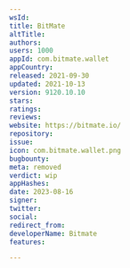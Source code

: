 ```yaml
---
wsId: 
title: BitMate
altTitle: 
authors: 
users: 1000
appId: com.bitmate.wallet
appCountry: 
released: 2021-09-30
updated: 2021-10-13
version: 9120.10.10
stars: 
ratings: 
reviews: 
website: https://bitmate.io/
repository: 
issue: 
icon: com.bitmate.wallet.png
bugbounty: 
meta: removed
verdict: wip
appHashes: 
date: 2023-08-16
signer: 
twitter: 
social: 
redirect_from: 
developerName: Bitmate
features: 

---
```


